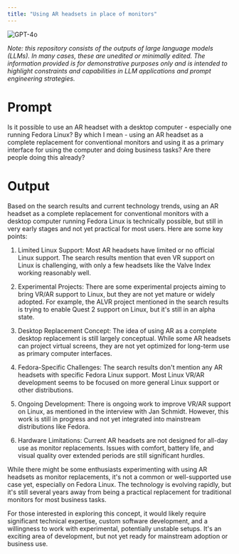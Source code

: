 ```yaml
---
title: "Using AR headsets in place of monitors"
---
```

![GPT-4o](https://img.shields.io/badge/GPT--4o-3333FF?style=for-the-badge&logo=openai&logoColor=white)



*Note: this repository consists of the outputs of large language models (LLMs). In many cases, these are unedited or minimally edited. The information provided is for demonstrative purposes only and is intended to highlight constraints and capabilities in LLM applications and prompt engineering strategies.*


# Prompt

Is it possible to use an AR headset with a desktop computer - especially one running Fedora Linux? By which I mean - using an AR headset as a complete replacement for conventional monitors and using it as a primary interface for using the computer and doing business tasks? Are there people doing this already?

# Output


Based on the search results and current technology trends, using an AR headset as a complete replacement for conventional monitors with a desktop computer running Fedora Linux is technically possible, but still in very early stages and not yet practical for most users. Here are some key points:

1. Limited Linux Support: Most AR headsets have limited or no official Linux support. The search results mention that even VR support on Linux is challenging, with only a few headsets like the Valve Index working reasonably well.

2. Experimental Projects: There are some experimental projects aiming to bring VR/AR support to Linux, but they are not yet mature or widely adopted. For example, the ALVR project mentioned in the search results is trying to enable Quest 2 support on Linux, but it's still in an alpha state.

3. Desktop Replacement Concept: The idea of using AR as a complete desktop replacement is still largely conceptual. While some AR headsets can project virtual screens, they are not yet optimized for long-term use as primary computer interfaces.

4. Fedora-Specific Challenges: The search results don't mention any AR headsets with specific Fedora Linux support. Most Linux VR/AR development seems to be focused on more general Linux support or other distributions.

5. Ongoing Development: There is ongoing work to improve VR/AR support on Linux, as mentioned in the interview with Jan Schmidt. However, this work is still in progress and not yet integrated into mainstream distributions like Fedora.

6. Hardware Limitations: Current AR headsets are not designed for all-day use as monitor replacements. Issues with comfort, battery life, and visual quality over extended periods are still significant hurdles.

While there might be some enthusiasts experimenting with using AR headsets as monitor replacements, it's not a common or well-supported use case yet, especially on Fedora Linux. The technology is evolving rapidly, but it's still several years away from being a practical replacement for traditional monitors for most business tasks.

For those interested in exploring this concept, it would likely require significant technical expertise, custom software development, and a willingness to work with experimental, potentially unstable setups. It's an exciting area of development, but not yet ready for mainstream adoption or business use.
 
